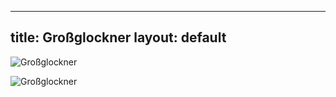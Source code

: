 


---
title: Großglockner
layout: default
---

![Großglockner](https://bergparadiese.de/wp-content/uploads/2022/06/Der-Grossglockner-vom-Lucknerhaus-aus-betrachtet.jpg)

![Großglockner](https://tourism.hochkoenig.at/media/infrastructure/grossglockner-strasse-blick-auf-grossglockner.jpg)